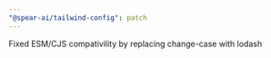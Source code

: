 ```yaml
---
"@spear-ai/tailwind-config": patch
---
```


Fixed ESM/CJS compativility by replacing change-case with lodash

